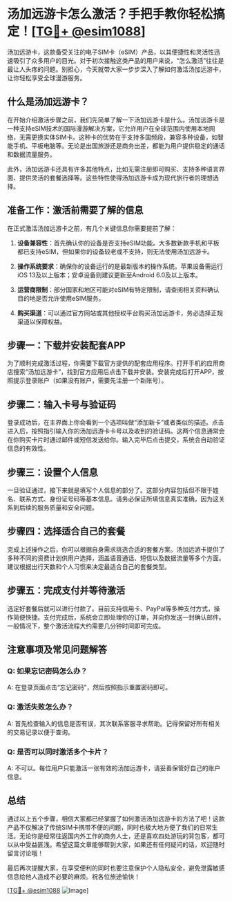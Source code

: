# 汤加远游卡怎么激活？手把手教你轻松搞定！[[TG💪+ @esim1088](https://t.me/s/esim1088)]

汤加远游卡，这款备受关注的电子SIM卡（eSIM）产品，以其便捷性和灵活性迅速吸引了众多用户的目光。对于初次接触这类产品的用户来说，“怎么激活”往往是最让人头疼的问题。别担心，今天就带大家一步步深入了解如何激活汤加远游卡，让你轻松享受全球漫游服务。

## 什么是汤加远游卡？

在开始介绍激活步骤之前，我们先简单了解一下汤加远游卡是什么。汤加远游卡是一种支持eSIM技术的国际漫游解决方案，它允许用户在全球范围内使用本地网络，无需更换实体SIM卡。这种卡的优势在于支持多国频段，兼容多种设备，如智能手机、平板电脑等。无论是出国旅游还是商务出差，都能为用户提供稳定的通话和数据流量服务。

此外，汤加远游卡还具有许多其他特点，比如无需注册即可购买、支持多种语言界面、提供灵活的套餐选择等。这些特性使得汤加远游卡成为现代旅行者的理想选择。

## 准备工作：激活前需要了解的信息

在正式激活汤加远游卡之前，有几个关键信息你需要提前了解：

1. **设备兼容性**：首先确认你的设备是否支持eSIM功能。大多数新款手机和平板都已支持eSIM，但如果你的设备较老或不支持，则无法使用汤加远游卡。
   
2. **操作系统要求**：确保你的设备运行的是最新版本的操作系统。苹果设备需运行iOS 13及以上版本；安卓设备则建议更新至Android 6.0及以上版本。

3. **运营商限制**：部分国家和地区可能对eSIM有特定限制，请查阅相关资料确认目的地是否允许使用eSIM服务。

4. **购买渠道**：可以通过官方网站或其他授权平台购买汤加远游卡，务必选择正规渠道以保障权益。

## 步骤一：下载并安装配套APP

为了顺利完成激活过程，你需要下载官方提供的配套应用程序。打开手机的应用商店搜索“汤加远游卡”，找到官方应用后点击下载并安装。安装完成后打开APP，按照提示登录账户（如果没有账户，需要先注册一个新账号）。

## 步骤二：输入卡号与验证码

登录成功后，在主界面上你会看到一个选项叫做“添加新卡”或者类似的描述。点击进入后，按照指引输入你的汤加远游卡卡号以及收到的验证码。这两个信息通常会在你购买卡片时通过邮件或短信发送给你。输入完毕后点击提交，系统会自动验证信息的有效性。

## 步骤三：设置个人信息

一旦验证通过，接下来就是填写个人信息的部分了。这部分内容包括但不限于姓名、联系方式、身份证号码等基本信息。请务必保证所填信息真实准确，因为这关系到后续的服务质量和安全问题。

## 步骤四：选择适合自己的套餐

完成上述操作之后，你可以根据自身需求挑选合适的套餐方案。汤加远游卡提供了多种不同的资费计划供用户选择，涵盖语音通话、短信以及数据流量等多个方面。建议根据出行天数和个人习惯来决定最适合自己的套餐类型。

## 步骤五：完成支付并等待激活

选定好套餐后就可以进行付款了。目前支持信用卡、PayPal等多种支付方式，操作简便快捷。支付完成后，系统会立即处理你的订单，并向你发送一封确认邮件。一般情况下，整个激活流程大约需要几分钟时间即可完成。

## 注意事项及常见问题解答

### Q: 如果忘记密码怎么办？
A: 在登录页面点击“忘记密码”，然后按照指示重置密码即可。

### Q: 激活失败怎么办？
A: 首先检查输入的信息是否有误，其次联系客服寻求帮助。记得保留好所有相关的交易记录以便于查询。

### Q: 是否可以同时激活多个卡片？
A: 不可以。每位用户只能激活一张有效的汤加远游卡，请妥善保管好自己的账户信息。

## 总结

通过以上五个步骤，相信大家都已经掌握了如何激活汤加远游卡的方法了吧！这款产品不仅解决了传统SIM卡携带不便的问题，同时也极大地方便了我们的日常生活。无论你是经常往返国内外工作的商务人士，还是喜欢四处游玩的背包客，都可以从中受益匪浅。希望这篇文章能够帮到大家，如果还有任何疑问的话，欢迎随时留言讨论哦！

最后再次提醒大家，在享受便利的同时也要注意保护个人隐私安全，避免泄露敏感信息给他人造成不必要的麻烦。祝各位旅途愉快！

[[TG💪+ @esim1088](https://t.me/s/esim1088) ![Image](https://i.postimg.cc/4NQfJmqS/Snipaste-2025-05-13-00-14-12.png)]